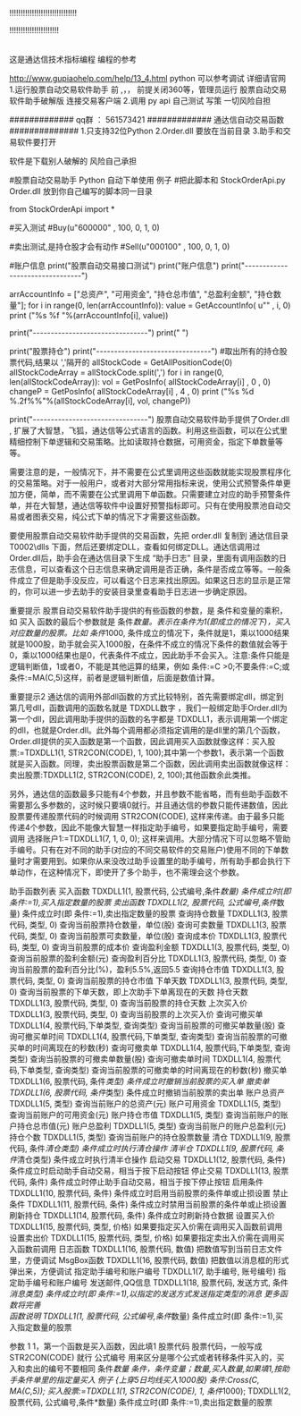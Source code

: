 !!!!!!!!!!!!!!!!!!!!!!!!!!!!!!

!!!!!!!!!!!!!!!!!!!!!!

######

这是通达信技术指标编程 编程的参考

http://www.gupiaohelp.com/help/13_4.html
python  可以参考调试  详细请官网  
1.运行股票自动交易软件助手 前   ,，， 前提关闭360等，管理员运行 股票自动交易软件助手破解版  连接交易客户端 
2.调用 py api  自己测试  写策  一切风险自担

#############
qq群 ： 561573421
#############
通达信自动交易函数
##############
1.只支持32位Python
2.Order.dll 要放在当前目录
3.助手和交易软件要打开

软件是下载别人破解的   风险自己承担      
 
#股票自动交易助手 Python 自动下单使用 例子
#把此脚本和 StockOrderApi.py Order.dll 放到你自己编写的脚本同一目录

from StockOrderApi import *

#买入测试
#Buy(u"600000" , 100, 0, 1, 0)

#卖出测试,是持仓股才会有动作
#Sell(u"000100" , 100, 0, 1, 0)

#账户信息
print("股票自动交易接口测试")
print("账户信息")
print("--------------------------------")

arrAccountInfo = ["总资产", "可用资金", "持仓总市值", "总盈利金额", "持仓数量"];
for i in range(0, len(arrAccountInfo)):
 value = GetAccountInfo( u""  , i, 0)
 print ("%s %f "%(arrAccountInfo[i], value))

print("--------------------------------")
print(" ")

print("股票持仓")
print("--------------------------------")
#取出所有的持仓股票代码,结果以 ','隔开的
allStockCode = GetAllPositionCode(0)
allStockCodeArray = allStockCode.split(',')
for i in range(0, len(allStockCodeArray)):
 vol = GetPosInfo( allStockCodeArray[i]  , 0 , 0)
 changeP = GetPosInfo( allStockCodeArray[i]  , 4 , 0)
 print ("%s %d %.2f%%"%(allStockCodeArray[i], vol, changeP))

print("--------------------------------")
股票自动交易软件助手提供了Order.dll , 扩展了大智慧，飞狐，通达信等公式语言的函数。利用这些函数，可以在公式里精细控制下单逻辑和交易策略。比如读取持仓数据，可用资金，指定下单数量等等。

需要注意的是，一般情况下，并不需要在公式里调用这些函数就能实现股票程序化的交易策略。对于一般用户，或者对大部分常用指标来说，使用公式预警条件单更加方便，简单，而不需要在公式里调用下单函数。只需要建立对应的助手预警条件单，并在大智慧，通达信等软件中设置好预警指标即可。只有在使用股票池自动交易或者图表交易，纯公式下单的情况下才需要这些函数。

要使用股票自动交易软件助手提供的交易函数，先把 order.dll 复制到 通达信目录 T0002\dlls 下面，然后还要绑定DLL，查看如何绑定DLL。通达信调用过Order.dll后，助手会在通达信目录下生成 “助手日志” 目录，里面有调用函数的日志信息，可以查看这个日志信息来确定调用是否正确，条件是否成立等等。一般条件成立了但是助手没反应，可以看这个日志来找出原因。如果这日志的显示是正常的，你可以进一步去助手的安装目录里查看助手日志进一步确定原因。

重要提示
股票自动交易软件助手提供的有些函数的参数，是 条件和变量的乘积，如 买入 函数的最后个参数就是 条件*数量。表示在条件为1(即成立的情况下)，买入对应数量的股票。比如 条件*1000, 条件成立的情况下，条件就是1，乘以1000结果就是1000股，助手就会买入1000股，在条件不成立的情况下条件的数值就会等于0，乘以1000结果也是0，代表条件不成立，因此助手不会买入。注意:条件只能是逻辑判断值，1或者0，不能是其他运算的结果，例如 条件:=C >0;不要条件:=C;或条件:=MA(C,5)这样，前者是逻辑判断值，后面是数值计算。

重要提示2
通达信的调用外部dll函数的方式比较特别，首先需要绑定dll，绑定到第几号dll，函数调用的函数名就是 TDXDLL数字 ，我们一般绑定助手Order.dll为第一个dll，因此调用助手提供的函数的名字都是 TDXDLL1，表示调用第一个绑定的dll，也就是Order.dll。此外每个调用都必须指定调用的是dll里的第几个函数，Order.dll提供的买入函数是第一个函数，因此调用买入函数就像这样：买入股票:=TDXDLL1(1, STR2CON(CODE), 1, 100);其中第一个参数1，表示第一个函数就是买入函数。同理，卖出股票函数是第二个函数，因此调用卖出函数就像这样：卖出股票:TDXDLL1(2, STR2CON(CODE), 2, 100);其他函数余此类推。

另外，通达信的函数最多只能有4个参数，并且参数不能省略，而有些助手函数不需要那么多参数的，这时候只要填0就行。并且通达信的参数只能传递数值，因此股票要传递股票代码的时候调用 STR2CON(CODE), 这样来传递。由于最多只能传递4个参数，因此不能像大智慧一样指定助手编号，如果要指定助手编号，需要调用 选择账户1:=TDXDLL1(7, 1, 0, 0); 这样来调用。大部分情况下可以忽略不管助手编号。只有在对不同的助手(对应的不同交易软件的交易账户)使用不同的下单数量时才需要用到。如果你从来没改过助手设置里的助手编号，所有助手都会执行下单动作，在这种情况下，即使开了多个助手，也不需理会这个参数。

助手函数列表
买入函数	TDXDLL1(1, 股票代码, 公式编号,条件*数量)
条件成立时(即 条件:=1),买入指定数量的股票
卖出函数	TDXDLL1(2, 股票代码, 公式编号,条件*数量)
条件成立时(即 条件:=1),卖出指定数量的股票
查询持仓数量	TDXDLL1(3, 股票代码, 类型, 0)
查询当前股票持仓数量，单位(股)
查询可卖数量	TDXDLL1(3, 股票代码, 类型, 0)
查询当前股票可卖数量，单位(股)
查询成本价	TDXDLL1(3, 股票代码, 类型, 0)
查询当前股票的成本价
查询盈利金额	TDXDLL1(3, 股票代码, 类型, 0)
查询当前股票的盈利金额(元)
查询盈利百分比	TDXDLL1(3, 股票代码, 类型, 0)
查询当前股票的盈利百分比(%)，盈利5.5%,返回5.5
查询持仓市值	TDXDLL1(3, 股票代码, 类型, 0)
查询当前股票的持仓市值
下单天数	TDXDLL1(3, 股票代码, 类型, 0)
查询当前股票的下单天数，即上次助手下单离现在的天数
持仓天数	TDXDLL1(3, 股票代码, 类型, 0)
查询当前股票的持仓天数
上次买入价	TDXDLL1(3, 股票代码, 类型, 0)
查询当前股票的上次买入价
查询可撤买单	TDXDLL1(4, 股票代码,下单类型, 查询类型)
查询当前股票的可撤买单数量(股)
查询可撤买单时间	TDXDLL1(4, 股票代码,下单类型, 查询类型)
查询当前股票的可撤买单的时间离现在的秒数(秒)
查询可撤卖单	TDXDLL1(4, 股票代码,下单类型, 查询类型)
查询当前股票的可撤卖单数量(股)
查询可撤卖单时间	TDXDLL1(4, 股票代码,下单类型, 查询类型)
查询当前股票的可撤卖单的时间离现在的秒数(秒)
撤买单	TDXDLL1(6, 股票代码, 条件*类型)
条件成立时撤销当前股票的买入单
撤卖单	TDXDLL1(6, 股票代码, 条件*类型)
条件成立时撤销当前股票的卖出单
账户总资产	TDXDLL1(5, 类型)
查询当前账户的总资产(元)
账户可用资金	TDXDLL1(5, 类型)
查询当前账户的可用资金(元)
账户持仓市值	TDXDLL1(5, 类型)
查询当前账户的账户持仓总市值(元)
账户总盈利	TDXDLL1(5, 类型)
查询当前账户的账户总盈利(元)
持仓个数	TDXDLL1(5, 类型)
查询当前账户的持仓股票数量
清仓	TDXDLL1(9, 股票代码, 条件*清仓类型)
条件成立时执行清仓操作
清半仓	TDXDLL1(9, 股票代码, 条件*清仓类型)
条件成立时执行清半仓操作
启动交易	TDXDLL1(12, 股票代码, 条件)
条件成立时启动助手自动交易，相当于按下启动按钮
停止交易	TDXDLL1(13, 股票代码, 条件)
条件成立时停止助手自动交易，相当于按下停止按钮
启用条件	TDXDLL1(10, 股票代码, 条件)
条件成立时启用当前股票的条件单或止损设置
禁止条件	TDXDLL1(11, 股票代码, 条件)
条件成立时禁用当前股票的条件单或止损设置
刷新持仓	TDXDLL1(14, 股票代码, 条件)
条件成立时刷新持仓数据
设置买入价	TDXDLL1(15, 股票代码, 类型, 价格)
如果要指定买入价需在调用买入函数前调用
设置卖出价	TDXDLL1(15, 股票代码, 类型, 价格)
如果要指定卖出入价需在调用买入函数前调用
日志函数	TDXDLL1(16, 股票代码, 数值)
把数值写到当前日志文件里，方便调试
MsgBox函数	TDXDLL1(16, 股票代码, 数值)
把数值以消息框的形式弹出来，方便调试
指定助手编号和账户编号	TDXDLL1(7, 助手编号, 账号编号)
指定助手编号和账户编号
发送邮件,QQ信息	TDXDLL1(18, 股票代码, 发送方式, 条件*消息类型)
条件成立时(即 条件:=1),以指定的发送方式发送指定类型的消息
更多函数将完善      	
函数说明
TDXDLL1(1, 股票代码, 公式编号,条件*数量)
条件成立时(即 条件:=1),买入指定数量的股票

参数
1	1，第一个函数是买入函数，因此填1
股票代码	股票代码，一般写成 STR2CON(CODE) 就行
公式编号	用来区分是哪个公式或者转移条件买入的，买入和卖出的编号不要相同
条件*数量	条件，条件变量；数量,买入数量,如果填1,按助手条件单里的指定量买入
例子
 {上穿5日均线买入1000股}
 条件:Cross(C, MA(C,5));
 买入股票:=TDXDLL1(1, STR2CON(CODE), 1, 条件*1000);
TDXDLL1(2, 股票代码, 公式编号,条件*数量)
条件成立时(即 条件:=1),卖出指定数量的股票

